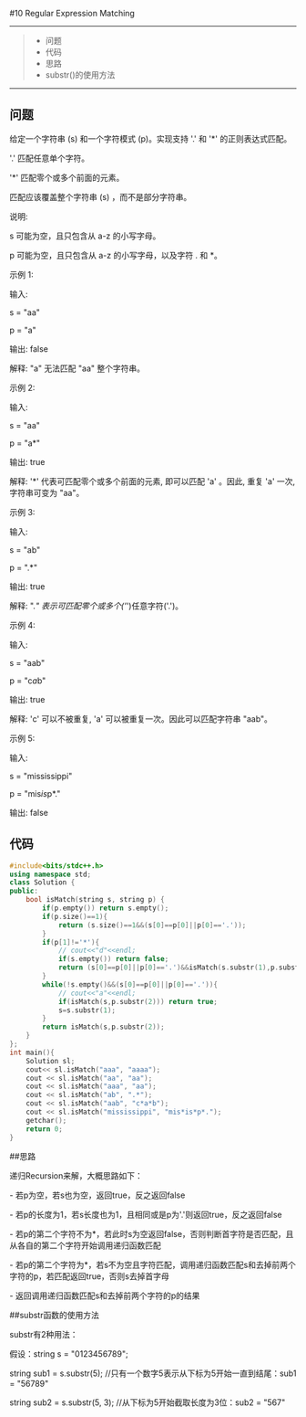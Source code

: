 #10 Regular Expression Matching

---

> * 问题
> * 代码
> * 思路
> * substr()的使用方法

---

## 问题

给定一个字符串 (s) 和一个字符模式 (p)。实现支持 '.' 和 '*' 的正则表达式匹配。

'.' 匹配任意单个字符。

'*' 匹配零个或多个前面的元素。

匹配应该覆盖整个字符串 (s) ，而不是部分字符串。

说明:

s 可能为空，且只包含从 a-z 的小写字母。

p 可能为空，且只包含从 a-z 的小写字母，以及字符 . 和 *。

示例 1:

输入:

s = "aa"

p = "a"

输出: false

解释: "a" 无法匹配 "aa" 整个字符串。

示例 2:

输入:

s = "aa"

p = "a*"

输出: true

解释: '*' 代表可匹配零个或多个前面的元素, 即可以匹配 'a' 。因此, 重复 'a' 一次, 字符串可变为 "aa"。

示例 3:

输入:

s = "ab"

p = ".*"

输出: true

解释: ".*" 表示可匹配零个或多个('*')任意字符('.')。

示例 4:

输入:

s = "aab"

p = "c*a*b"

输出: true

解释: 'c' 可以不被重复, 'a' 可以被重复一次。因此可以匹配字符串 "aab"。

示例 5:

输入:

s = "mississippi"

p = "mis*is*p*."

输出: false

## 代码

```c++
#include<bits/stdc++.h>
using namespace std;
class Solution {
public:
    bool isMatch(string s, string p) {
        if(p.empty()) return s.empty();
        if(p.size()==1){
            return (s.size()==1&&(s[0]==p[0]||p[0]=='.'));
        }
        if(p[1]!='*'){
            // cout<<"d"<<endl;
            if(s.empty()) return false;
            return (s[0]==p[0]||p[0]=='.')&&isMatch(s.substr(1),p.substr(1));
        }
        while(!s.empty()&&(s[0]==p[0]||p[0]=='.')){
            // cout<<"a"<<endl;
            if(isMatch(s,p.substr(2))) return true;
            s=s.substr(1);
        }
        return isMatch(s,p.substr(2));
    }
};
int main(){
    Solution sl;
    cout<< sl.isMatch("aaa", "aaaa");
    cout << sl.isMatch("aa", "aa");
    cout << sl.isMatch("aaa", "aa");
    cout << sl.isMatch("ab", ".*");
    cout << sl.isMatch("aab", "c*a*b");
    cout << sl.isMatch("mississippi", "mis*is*p*.");
    getchar();
    return 0;
}
```

##思路

递归Recursion来解，大概思路如下：

\- 若p为空，若s也为空，返回true，反之返回false

\- 若p的长度为1，若s长度也为1，且相同或是p为'.'则返回true，反之返回false

\- 若p的第二个字符不为*，若此时s为空返回false，否则判断首字符是否匹配，且从各自的第二个字符开始调用递归函数匹配

\- 若p的第二个字符为*，若s不为空且字符匹配，调用递归函数匹配s和去掉前两个字符的p，若匹配返回true，否则s去掉首字母

\- 返回调用递归函数匹配s和去掉前两个字符的p的结果

##substr函数的使用方法

substr有2种用法：

假设：string s = "0123456789";

string sub1 = s.substr(5); //只有一个数字5表示从下标为5开始一直到结尾：sub1 = "56789"

string sub2 = s.substr(5, 3); //从下标为5开始截取长度为3位：sub2 = "567"